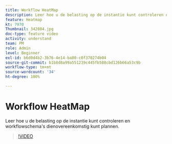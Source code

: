 ```yaml
---
title: Workflow HeatMap
description: Leer hoe u de belasting op de instantie kunt controleren en workflowschema's dienovereenkomstig kunt plannen.
feature: Heatmap
kt: 7970
Thumbnail: 342084.jpg
doc-type: feature video
activity: understand
team: PM
role: Admin
level: Beginner
exl-id: b6d0d4b2-3b76-4e14-ba80-c0f370274b04
source-git-commit: b1b8d8a99a551239c445fb588cbd126b66a53c9b
workflow-type: tm+mt
source-wordcount: '34'
ht-degree: 100%

---
```


# Workflow HeatMap

Leer hoe u de belasting op de instantie kunt controleren en workflowschema&#39;s dienovereenkomstig kunt plannen.

>[!VIDEO](https://video.tv.adobe.com/v/342084?quality=12&learn=on)
